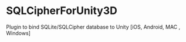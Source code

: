 # SQLCipherForUnity3D
Plugin to bind SQLite/SQLCipher database to Unity [iOS, Android, MAC , Windows]

